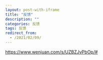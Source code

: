 ```yaml
---
layout: post-with-iframe
title: "反馈"
description: ""
categories: 反馈
tags: 反馈
redirect_from:
  - /2021/02/09/
---
```


https://www.wenjuan.com/s/UZBZJvPbOp/#
